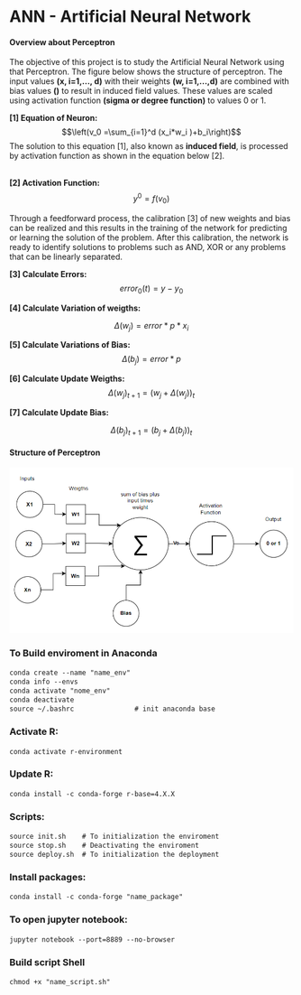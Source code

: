 # ANN - Artificial Neural Network

#### Overview about Perceptron

<p align="jutify">
The objective of this project is to study the Artificial Neural Network using that Perceptron.
The figure below shows the structure of perceptron. The input values <b>(x, i=1,..., d)</b> with their weights <b>(w, i=1,...,d)</b> are combined with bias values <b>()</b> to result in induced field values. These values are scaled using activation function <b>(sigma or degree function)</b> to values 0 or 1.
</p>

<b>[1] Equation of Neuron:</b>
$$\left(v_0 =\sum_{i=1}^d (x_i*w_i )+b_i\right)$$
The solution to this equation [1], also known as <b>induced field</b>, is processed by activation function as shown in the equation below [2].<br><br/>

<b>[2] Activation Function:</b>
$$y^0 = f(v_0)$$

<p align="jutify">
Through a feedforward process, the calibration [3] of new weights and bias can be realized and this results in the training of the network for predicting or learning the solution of the problem. After this calibration, the network is ready to identify solutions to problems such as AND, XOR or any problems that can be linearly separated. 
</p>

<b>[3] Calculate Errors:</b>
$$error_0(t) = y - y_0$$

<b>[4] Calculate Variation of weigths:</b>

$$\Delta(w_j) = error * p * x_i$$

<b>[5] Calculate Variations of Bias:</b>
$$\Delta(b_j) = error*p$$

<b>[6] Calculate Update Weigths:</b>
$$\Delta(w_j)_{t+1} = (w_j + \Delta(w_j))_t$$

<b>[7] Calculate Update Bias:</b>

$$\Delta(b_j)_{t+1} = (b_j + \Delta(b_j))_t$$


#### Structure of Perceptron

![Alt text](image.png)

### To Build enviroment in Anaconda
 
```
conda create --name "name_env" 
conda info --envs
conda activate "nome_env"
conda deactivate
source ~/.bashrc               # init anaconda base
```

### Activate R:

```
conda activate r-environment
```

### Update R:

```
conda install -c conda-forge r-base=4.X.X
```

### Scripts:

```
source init.sh    # To initialization the enviroment
source stop.sh    # Deactivating the enviroment
source deploy.sh  # To initialization the deployment
```
### Install packages:

```
conda install -c conda-forge "name_package"
``` 
### To open jupyter notebook:
```
jupyter notebook --port=8889 --no-browser
```
### Build script Shell
```
chmod +x "name_script.sh"
```
